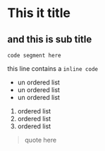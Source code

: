 # This it title

## and this is sub title

```
code segment here
```

this line contains a `inline code`

- un ordered list
- un ordered list
- un ordered list

1. ordered list
1. ordered list
1. ordered list

> quote here